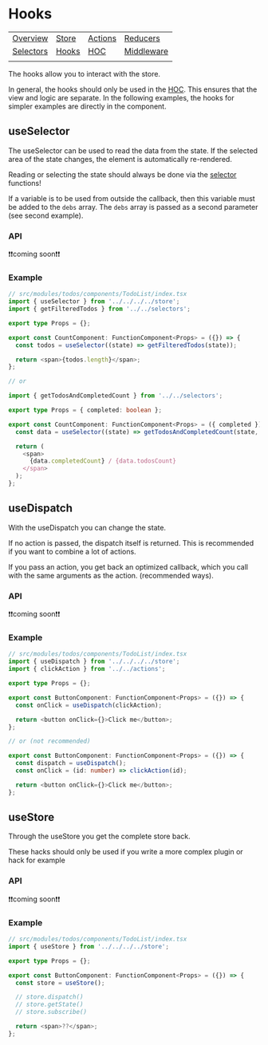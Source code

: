 # Hooks

|                             |                     |                         |                               |
| --------------------------- | ------------------- | ----------------------- | ----------------------------- |
| [Overview](./README.md)     | [Store](./store.md) | [Actions](./actions.md) | [Reducers](./reducers.md)     |
| [Selectors](./selectors.md) | [Hooks](./hooks.md) | [HOC](./hoc.md)         | [Middleware](./middleware.md) |
|                             |                     |                         |                               |

The hooks allow you to interact with the store.

In general, the hooks should only be used in the [HOC](./hoc.md).
This ensures that the view and logic are separate.
In the following examples, the hooks for simpler examples are directly in the component.

## useSelector

The useSelector can be used to read the data from the state.
If the selected area of the state changes, the element is automatically re-rendered.

Reading or selecting the state should always be done via the [selector](./selectors.md) functions!

If a variable is to be used from outside the callback, then this variable must be added to the `debs` array.
The `debs` array is passed as a second parameter (see second example).

### API

❗❗coming soon❗❗

### Example

```typescript
// src/modules/todos/components/TodoList/index.tsx
import { useSelector } from '../../../../store';
import { getFilteredTodos } from '../../selectors';

export type Props = {};

export const CountComponent: FunctionComponent<Props> = ({}) => {
  const todos = useSelector((state) => getFilteredTodos(state));

  return <span>{todos.length}</span>;
};

// or

import { getTodosAndCompletedCount } from '../../selectors';

export type Props = { completed: boolean };

export const CountComponent: FunctionComponent<Props> = ({ completed }) => {
  const data = useSelector((state) => getTodosAndCompletedCount(state, completed), [completed]);

  return (
    <span>
      {data.completedCount} / {data.todosCount}
    </span>
  );
};
```

## useDispatch

With the useDispatch you can change the state.

If no action is passed, the dispatch itself is returned.
This is recommended if you want to combine a lot of actions.

If you pass an action, you get back an optimized callback, which you call with the same arguments as the action. (recommended ways).

### API

❗❗coming soon❗❗

### Example

```typescript
// src/modules/todos/components/TodoList/index.tsx
import { useDispatch } from '../../../../store';
import { clickAction } from '../../actions';

export type Props = {};

export const ButtonComponent: FunctionComponent<Props> = ({}) => {
  const onClick = useDispatch(clickAction);

  return <button onClick={}>Click me</button>;
};

// or (not recommended)

export const ButtonComponent: FunctionComponent<Props> = ({}) => {
  const dispatch = useDispatch();
  const onClick = (id: number) => clickAction(id);

  return <button onClick={}>Click me</button>;
};
```

## useStore

Through the useStore you get the complete store back.

These hacks should only be used if you write a more complex plugin or hack for example

### API

❗❗coming soon❗❗

### Example

```typescript
// src/modules/todos/components/TodoList/index.tsx
import { useStore } from '../../../../store';

export type Props = {};

export const ButtonComponent: FunctionComponent<Props> = ({}) => {
  const store = useStore();

  // store.dispatch()
  // store.getState()
  // store.subscribe()

  return <span>??</span>;
};
```
